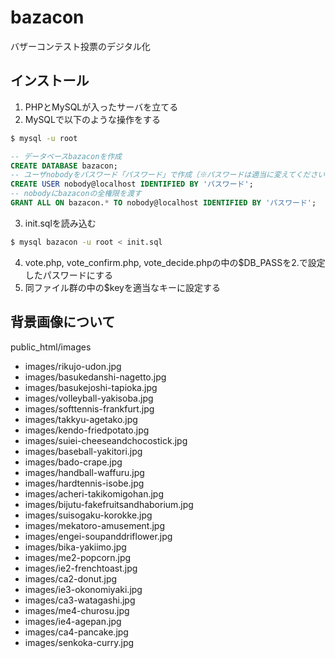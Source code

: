 # bazacon
バザーコンテスト投票のデジタル化

## インストール
1. PHPとMySQLが入ったサーバを立てる
2. MySQLで以下のような操作をする
```bash
$ mysql -u root
```
```SQL
-- データベースbazaconを作成
CREATE DATABASE bazacon;
-- ユーザnobodyをパスワード「パスワード」で作成（※パスワードは適当に変えてください）
CREATE USER nobody@localhost IDENTIFIED BY 'パスワード';
-- nobodyにbazaconの全権限を渡す
GRANT ALL ON bazacon.* TO nobody@localhost IDENTIFIED BY 'パスワード';
```
3. init.sqlを読み込む
```bash
$ mysql bazacon -u root < init.sql
```
4. vote.php, vote_confirm.php, vote_decide.phpの中の$DB_PASSを2.で設定したパスワードにする
5. 同ファイル群の中の$keyを適当なキーに設定する

## 背景画像について
public_html/images
- images/rikujo-udon.jpg
- images/basukedanshi-nagetto.jpg
- images/basukejoshi-tapioka.jpg
- images/volleyball-yakisoba.jpg
- images/softtennis-frankfurt.jpg
- images/takkyu-agetako.jpg
- images/kendo-friedpotato.jpg
- images/suiei-cheeseandchocostick.jpg
- images/baseball-yakitori.jpg
- images/bado-crape.jpg
- images/handball-waffuru.jpg
- images/hardtennis-isobe.jpg
- images/acheri-takikomigohan.jpg
- images/bijutu-fakefruitsandhaborium.jpg
- images/suisogaku-korokke.jpg
- images/mekatoro-amusement.jpg
- images/engei-soupanddriflower.jpg
- images/bika-yakiimo.jpg
- images/me2-popcorn.jpg
- images/ie2-frenchtoast.jpg
- images/ca2-donut.jpg
- images/ie3-okonomiyaki.jpg
- images/ca3-watagashi.jpg
- images/me4-churosu.jpg
- images/ie4-agepan.jpg
- images/ca4-pancake.jpg
- images/senkoka-curry.jpg
